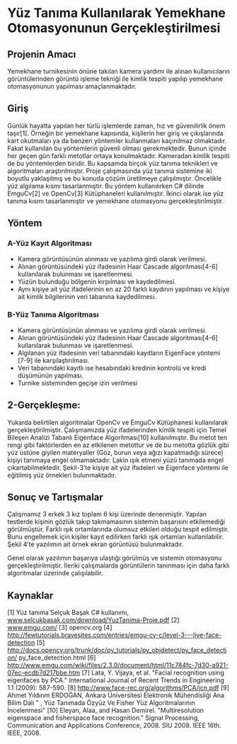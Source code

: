 # Yüz Tanıma Kullanılarak Yemekhane Otomasyonunun Gerçekleştirilmesi

## Projenin Amacı
Yemekhane turnikesinin önüne takılan kamera yardımı ile alınan kullanıcıların görüntülerinden görüntü işleme tekniği ile kimlik tespiti yapılıp yemekhane otomasyonunun yapılması amaçlanmaktadır.
## Giriş
Günlük hayatta yapılan her türlü işlemlerde zaman, hız ve güvenilirlik önem taşır[1]. Örneğin bir yemekhane kapısında, kişilerin her giriş ve çıkışlarında kart okutmaları ya da benzeri yöntemler kullanmaları kaçınılmaz olmaktadır. Fakat kullanılan bu yöntemlerin güvenli olması gerekmektedir. Bunun içinde her geçen gün farklı metotlar ortaya konulmaktadır. Kameradan kimlik tespiti de bu yöntemlerden biridir. Bu kapsamda birçok yüz tanıma teknikleri ve algoritmaları araştırılmıştır. Proje çalışmasında yüz tanıma sistemine iki boyutlu yaklaşılmış ve bu konuda çözüm üretilmeye çalışılmıştır. Öncelikle yüz algılama kısmı tasarlanmıştır. Bu yöntem kullanılırken C# dilinde EmguCv[2] ve OpenCv[3] Kütüphaneleri kullanılmıştır. İkinci olarak ise yüz tanıma kısmı tasarlanmıştır ve yemekhane otomasyonu gerçekleştirilmiştir.	
	
## Yöntem
	
### A-Yüz Kayıt Algoritması
-	Kamera görüntüsünün alınması ve yazılıma girdi olarak verilmesi.
-	Alınan görüntüsündeki yüz ifadesinin Haar Cascade algoritması[4-6] kullanılarak bulunması  ve işaretlenmesi.
-	Yüzün bulunduğu bölgenin kırpılması ve kaydedilmesi.
-	Aynı kişiye ait yüz ifadelerinin en az 20 farklı kaydının yapılması ve kişiye ait kimlik bilgilerinin veri tabanına kaydedilmesi.
 

### B-Yüz Tanıma Algoritması
-	Kamera görüntüsünün alınması ve yazılıma girdi olarak verilmesi.
-	Alınan görüntüsündeki yüz ifadesinin Haar Cascade algoritması[4-6] kullanılarak bulunması  ve işaretlenmesi.
-	Algılanan yüz ifadesinin veri tabanındaki kayıtların EigenFace yöntemi [7-9] ile karşılaştırılması.
-	Veri tabanındaki kayıtlı ise hesabındaki kredinin kontrolü ve kredi düşümünün yapılması.
-	Turnike sisteminden geçişe izin verilmesi
	

## 2-Gerçekleşme:
Yukarda belirtilen algoritmalar OpenCv ve EmguCv Kütüphanesi kullanılarak gerçekleştirilmiştir.
Çalışmamızda  yüz ifadelerinden kimlik tespiti için Temel Bileşen Analizi Tabanlı Eigenface Algoritması[10] kullanılmıştır. Bu metot ten rengi gibi faktörlerden en az etkilenen metottur ve de bu metotta gözlük gibi yüz üstüne giyilen materyaller (Göz, burun veya ağızı kapatmadığı sürece) kişiyi tanımaya engel olmamaktadır. Lakin ışık etmeni yüzü tanımada engel çıkartabilmektedir. Şekil-3’te kişiye ait yüz ifadeleri ve Eigenface yöntemi ile eğitilmiş yüz örnekleri bulunmaktadır.


## Sonuç ve Tartışmalar
Çalışmamız 3 erkek 3 kız toplam 6 kişi üzerinde denenmiştir. Yapılan testlerde kişinin gözlük takıp takmamasının sistemin başarısını etkilemediği görülmüştür. Farklı ışık ortamlarında olumsuz etkileri olduğu tespit edilmiştir. Bunu engellemek için kişiler kayıt edilirken farklı ışık ortamları kullanılabilir. Şekil 4’te yazılımın ait örnek ekran görüntüsü bulunmaktadır.

Genel olarak yazılımın başarıya ulaştığı görülmüş ve sistemin otomasyonu gerçekleştirilmiştir. İleriki çalışmalarda görüntülerin tanınması için daha farklı algoritmalar üzerinde çalışılabilir.




## Kaynaklar
[1]	Yüz tanıma Selçuk Başak C# kullanımı, www.selcukbasak.com/download/YuzTanima-Proje.pdf
[2] www.emgu.com/
[3] opencv.org
[4]	http://fewtutorials.bravesites.com/entries/emgu-cv-c/level-3---live-face-detection
[5] http://docs.opencv.org/trunk/doc/py_tutorials/py_objdetect/py_face_detection/ py_face_detection.html
[6] http://www.emgu.com/wiki/files/2.3.0/document/html/11c784fc-7d30-a921-07ec-ecdb7d217bbe.htm
[7] Lata, Y. Vijaya, et al. "Facial recognition using eigenfaces by PCA." International Journal of Recent Trends in Engineering 1.1 (2009): 587-590.
[8] http://www.face-rec.org/algorithms/PCA/jcn.pdf
[9]  Ahmet Yıldırım ERDOĞAN, Ankara Üniversitesi Elektronik Mühendisliği Ana Bilim Dalı " , Yüz Tanımada Özyüz Ve Fisher Yüz Algoritmalarının İncelenmesi"
[10]	Eleyan, Alaa, and Hasan Demirel. "Multiresolution eigenspace and fisherspace face recognition." Signal Processing, Communication and Applications Conference, 2008. SIU 2008. IEEE 16th. IEEE, 2008.

